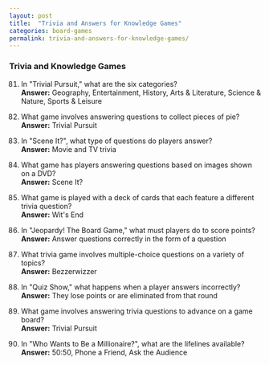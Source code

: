 ```yaml
---
layout: post
title:  "Trivia and Answers for Knowledge Games"
categories: board-games
permalink: trivia-and-answers-for-knowledge-games/
---
```



### Trivia and Knowledge Games
81. In "Trivial Pursuit," what are the six categories?  
    **Answer:** Geography, Entertainment, History, Arts & Literature, Science & Nature, Sports & Leisure

82. What game involves answering questions to collect pieces of pie?  
    **Answer:** Trivial Pursuit

83. In "Scene It?", what type of questions do players answer?  
    **Answer:** Movie and TV trivia

84. What game has players answering questions based on images shown on a DVD?  
    **Answer:** Scene It?

85. What game is played with a deck of cards that each feature a different trivia question?  
    **Answer:** Wit's End

86. In "Jeopardy! The Board Game," what must players do to score points?  
    **Answer:** Answer questions correctly in the form of a question

87. What trivia game involves multiple-choice questions on a variety of topics?  
    **Answer:** Bezzerwizzer

88. In "Quiz Show," what happens when a player answers incorrectly?  
    **Answer:** They lose points or are eliminated from that round

89. What game involves answering trivia questions to advance on a game board?  
    **Answer:** Trivial Pursuit

90. In "Who Wants to Be a Millionaire?", what are the lifelines available?  
    **Answer:** 50:50, Phone a Friend, Ask the Audience
